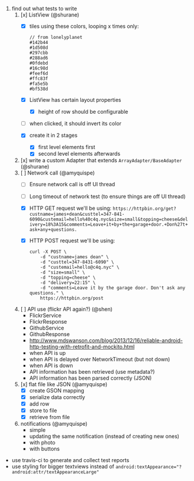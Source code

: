 
1. find out what tests to write
    1. [x] ListView (@shurane)
        - [x] tiles using these colors, looping x times only:

            ```
            // from lonelyplanet
            #142b44
            #1d508d
            #297cbb
            #288ad6
            #0fdebd
            #16c98d
            #feef6d
            #ffc83f
            #fa5e5b
            #bf538d
            ```

        - [x] ListView has certain layout properties
            - [x] height of row should be configurable
        - [ ] when clicked, it should invert its color
        - [x] create it in 2 stages
            - [x] first level elements first
            - [x] second level elements afterwards
    2. [x] write a custom Adapter that extends `ArrayAdapter/BaseAdapter` (@shurane)
    3. [ ] Network call (@amyquispe)
        - [ ] Ensure network call is off UI thread
        - [ ] Long timeout of network test (to ensure things are off UI thread)
        - [x] HTTP GET request we'll be using: `https://httpbin.org/get?custname=james+dean&custtel=347-841-6090&custemail=hello%40c4q.nyc&size=small&topping=cheese&delivery=18%3A15&comments=Leave+it+by+the+garage+door.+Don%27t+ask+any+questions.`
        - [x] HTTP POST request we'll be using:

            ```
            curl -X POST \
                -d "custname=james dean" \
                -d "custtel=347-8431-6090" \
                -d "custemail=hello@c4q.nyc" \
                -d "size=small" \
                -d "topping=cheese" \
                -d "delivery=22:15" \
                -d "comments=Leave it by the garage door. Don't ask any questions." \
                https://httpbin.org/post
            ```

    4. [ ] API use (flickr API again?) (@shen)
        - FlickrService
        - FlickrResponse
        - GithubService
        - GithubResponse
        - http://www.mdswanson.com/blog/2013/12/16/reliable-android-http-testing-with-retrofit-and-mockito.html
        - when API is up
        - when API is delayed over NetworkTimeout (but not down)
        - when API is down
        - API information has been retrieved (use metadata?)
        - API information has been parsed correctly (JSON)
    5. [x] flat file like JSON (@amyquispe)
        - [x] create GSON mapping
        - [x] serialize data correctly
        - [x] add row
        - [x] store to file
        - [x] retrieve from file
    6. notifications (@amyquispe)
        - simple
        - updating the same notification (instead of creating new ones)
        - with photo
        - with buttons

- use travis-ci to generate and collect test reports
- use styling for bigger textviews instead of `android:textAppearance="?android:attr/textAppearanceLarge"`

